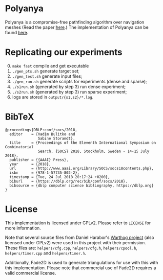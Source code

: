 # Polyanya

Polyanya is a compromise-free pathfinding algorithm over navigation meshes (Read the paper [here](http://www.ijcai.org/proceedings/2017/0070.pdf).)
The implementation of Polyanya can be found [here](https://bitbucket.org/mlcui1/polyanya).

# Replicating our experiments
0. `make fast` compile and get executable
1. `./gen_pts.sh` generate target set;
2. `./gen_test.sh` generate input files;
3. `./gen_run.sh` generate scripts for experiments (dense and sparse);
4. `./s1run.sh` (generated by step 3) run dense experiment;
5. `./s2run.sh` (generated by step 3) run sparse experiment;
6. logs are stored in `output/{s1,s2}/*.log`.

# BibTeX
```
@proceedings{DBLP:conf/socs/2018,
  editor    = {Vadim Bulitko and
               Sabine Storandt},
  title     = {Proceedings of the Eleventh International Symposium on Combinatorial
               Search, {SOCS} 2018, Stockholm, Sweden - 14-15 July 2018},
  publisher = {{AAAI} Press},
  year      = {2018},
  url       = {http://www.aaai.org/Library/SOCS/socs18contents.php},
  isbn      = {978-1-57735-802-2},
  timestamp = {Tue, 24 Jul 2018 20:17:24 +0200},
  biburl    = {https://dblp.org/rec/bib/conf/socs/2018},
  bibsource = {dblp computer science bibliography, https://dblp.org}
}
```

# License

This implementation is licensed under GPLv2. Please refer to
`LICENSE` for more information.

Note that several source files from Daniel Harabor's
[Warthog project](https://bitbucket.org/dharabor/pathfinding)
(also licensed under GPLv2) were used in this project with their permission.
These files are:
`helpers/cfg.cpp`, `helpers/cfg.h`, `helpers/cpool.h`, `helpers/timer.cpp` and
`helpers/timer.h`.

Additionally, Fade2D is used to generate triangulations for use with this
with this implementation. Please note that commercial use of Fade2D requires
a valid commercial license.
